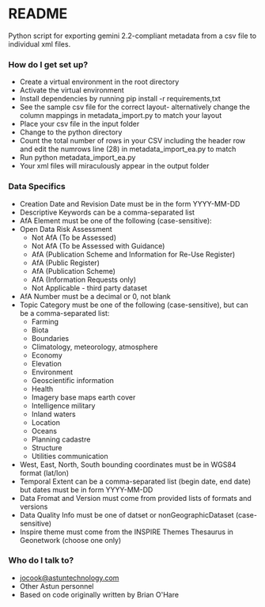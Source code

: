 # README #

Python script for exporting gemini 2.2-compliant metadata from a csv file to individual xml files.

### How do I get set up? ###

* Create a virtual environment in the root directory
* Activate the virtual environment
* Install dependencies by running pip install -r requirements,txt
* See the sample csv file for the correct layout- alternatively change the column mappings in metadata_import.py to match your layout
* Place your csv file in the input folder
* Change to the python directory
* Count the total number of rows in your CSV including the header row and edit the numrows line (28) in metadata_import_ea.py to match
* Run python metadata_import_ea.py
* Your xml files will miraculously appear in the output folder

### Data Specifics ###

* Creation Date and Revision Date must be in the form YYYY-MM-DD
* Descriptive Keywords can be a comma-separated list
* AfA Element must be one of the following (case-sensitive):
* Open Data Risk Assessment
  * Not AfA (To be Assessed)
  * Not AfA (To be Assessed with Guidance)
  * AfA (Publication Scheme and Information for Re-Use Register)
  * AfA (Public Register)
  * AfA (Publication Scheme)
  * AfA (Information Requests only)
  * Not Applicable - third party dataset
* AfA Number must be a decimal or 0, not blank
* Topic Category must be one of the following (case-sensitive), but can be a comma-separated list:
  * Farming
  * Biota
  * Boundaries
  * Climatology, meteorology, atmosphere
  * Economy
  * Elevation
  * Environment
  * Geoscientific information
  * Health
  * Imagery base maps earth cover
  * Intelligence military
  * Inland waters
  * Location
  * Oceans
  * Planning cadastre
  * Structure
  * Utilities communication
* West, East, North, South bounding coordinates must be in WGS84 format (lat/lon)
* Temporal Extent can be a comma-separated list (begin date, end date) but dates must be in form YYYY-MM-DD
* Data Fromat and Version must come from provided lists of formats and versions
* Data Quality Info must be one of datset or nonGeographicDataset (case-sensitive)
* Inspire theme must come from the INSPIRE Themes Thesaurus in Geonetwork (choose one only)

### Who do I talk to? ###

* jocook@astuntechnology.com
* Other Astun personnel
* Based on code originally written by Brian O'Hare